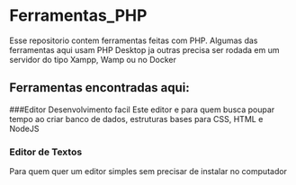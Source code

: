 # Ferramentas_PHP

 Esse repositorio contem ferramentas feitas com PHP. Algumas das ferramentas aqui usam PHP Desktop ja outras precisa ser rodada em um servidor do tipo Xampp, Wamp ou no Docker

## Ferramentas encontradas aqui:

###Editor Desenvolvimento facil
Este editor e para quem busca poupar tempo ao criar banco de dados, estruturas bases para CSS, HTML e NodeJS

### Editor de Textos
Para quem quer um editor simples sem precisar de instalar no computador 